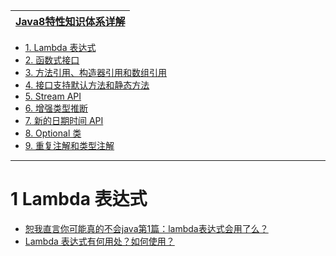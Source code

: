 
[Java8特性知识体系详解](https://www.pdai.tech/md/java/java8/java8.html)|
---|

* [1. Lambda 表达式](#1-Lambda-表达式)
* [2. 函数式接口](#2-函数式接口)
* [3. 方法引用、构造器引用和数组引用](#3-方法引用-构造器引用和数组引用)
* [4. 接口支持默认方法和静态方法](#4-接口支持默认方法和静态方法)
* [5. Stream API](https://www.toutiao.com/a6827086609469407757/?log_from=14a43015fe4a7_1630181597825)
* [6. 增强类型推断](#6-增强类型推断)
* [7. 新的日期时间 API](#7-新的日期时间API)
* [8. Optional 类](#8-Optional-类)
* [9. 重复注解和类型注解](#9-重复注解和类型注解)

---




# 1 Lambda 表达式

* [恕我直言你可能真的不会java第1篇：lambda表达式会用了么？](http://www.zimug.com/java/%e6%81%95%e6%88%91%e7%9b%b4%e8%a8%80%e4%bd%a0%e5%8f%af%e8%83%bd%e7%9c%9f%e7%9a%84%e4%b8%8d%e4%bc%9ajava%e7%ac%ac1%e7%af%87%ef%bc%9alambda%e8%a1%a8%e8%be%be%e5%bc%8f%e4%bc%9a%e7%94%a8%e4%ba%86%e4%b9%88/.html)
* [Lambda 表达式有何用处？如何使用？](https://www.zhihu.com/question/20125256)

